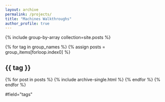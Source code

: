 ```yaml
---
layout: archive
permalink: /projects/
title: "Machines Walkthroughs"
author_profile: true
---
```


{% include group-by-array collection=site.posts %}

{% for tag in group_names %}
  {% assign posts = group_items[forloop.index0] %}
  <h2 id="{{ tag | slugify }}" class="archive__subtitle">{{ tag }}</h2>
  {% for post in posts %}
    {% include archive-single.html %}
  {% endfor %}
{% endfor %}

#field="tags"
